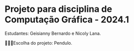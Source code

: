 # Projeto para disciplina de Computação Gráfica - 2024.1

Estudantes: Geisianny Bernardo e Nicoly Lana.

👩🏻‍💻Escolha do projeto: Pendulo.
